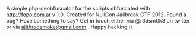 A simple php-deobfuscator for the scripts obfuscated with http://fopo.com.ar v 1.0.
Created for NullCon Jailbreak CTF 2012.
Found a bug? Have something to say?
Get in touch either via @r3dsm0k3 on twitter or via ajithredsmoke@gmail.com .
Happy hacking :)

